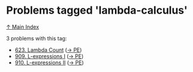 # Problems tagged 'lambda-calculus'

[↑ Main Index](../README.md)

3 problems with this tag:

- [623. Lambda Count](../problems/623.md) ([→ PE](https://projecteuler.net/problem=623))
- [909. L-expressions I](../problems/909.md) ([→ PE](https://projecteuler.net/problem=909))
- [910. L-expressions II](../problems/910.md) ([→ PE](https://projecteuler.net/problem=910))
